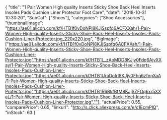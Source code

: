 {
	"title": "1 Pair Women High quality Inserts Sticky Shoe Back Heel Inserts Insoles Pads Cushion Liner Protector Foot Care",
	"date": "2018-10-31 10:30:20",
	"SubCat": ["Shoes"],
	"categories": ["Shoe Accessories"],
	"thumbnailImage": "https://ae01.alicdn.com/kf/HTB1f0vDoNPI8KJjSspfq6ACFXXah/1-Pair-Women-High-quality-Inserts-Sticky-Shoe-Back-Heel-Inserts-Insoles-Pads-Cushion-Liner-Protector.jpg_220x220.jpg",
	"BigImage": ["https://ae01.alicdn.com/kf/HTB1f0vDoNPI8KJjSspfq6ACFXXah/1-Pair-Women-High-quality-Inserts-Sticky-Shoe-Back-Heel-Inserts-Insoles-Pads-Cushion-Liner-Protector.jpg","https://ae01.alicdn.com/kf/HTB1L_zAoMDD8KJjy0Fdq6AjvXXay/1-Pair-Women-High-quality-Inserts-Sticky-Shoe-Back-Heel-Inserts-Insoles-Pads-Cushion-Liner-Protector.jpg","https://ae01.alicdn.com/kf/HTB1UraDoIrI8KJjy0Fhq6zfnpXaA/1-Pair-Women-High-quality-Inserts-Sticky-Shoe-Back-Heel-Inserts-Insoles-Pads-Cushion-Liner-Protector.jpg","https://ae01.alicdn.com/kf/HTB1R6BkfBfM8KJjSZFOq6xr5XXaL/1-Pair-Women-High-quality-Inserts-Sticky-Shoe-Back-Heel-Inserts-Insoles-Pads-Cushion-Liner-Protector.jpg",""],
	"actualPrice": 0.55,
	"comparePrice": 0.65,
	"linkurl": "http://s.click.aliexpress.com/e/c1EcmPlQ",
	"inStock": 63
}
